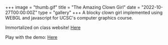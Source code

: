 +++
image = "thumb.gif"
title = "The Amazing Clown Girl"
date = "2022-10-27T00:00:00Z"
type = "gallery"
+++
A blocky clown girl implemented using WEBGL and javascript for UCSC's computer graphics course.

Immortalized on class website! [Here](https://canvas.ucsc.edu/courses/72715/pages/hall-of-fame)

Play with the demo: [Here](https://aliendino.itch.io/the-amazing-clown-girl)